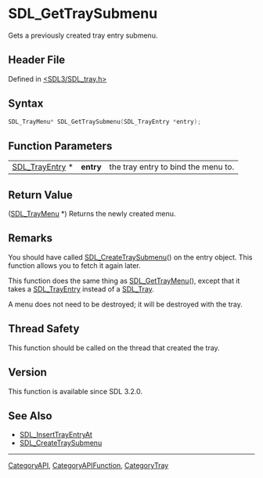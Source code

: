 # SDL_GetTraySubmenu

Gets a previously created tray entry submenu.

## Header File

Defined in [<SDL3/SDL_tray.h>](https://github.com/libsdl-org/SDL/blob/main/include/SDL3/SDL_tray.h)

## Syntax

```c
SDL_TrayMenu* SDL_GetTraySubmenu(SDL_TrayEntry *entry);
```

## Function Parameters

|                                  |           |                                     |
| -------------------------------- | --------- | ----------------------------------- |
| [SDL_TrayEntry](SDL_TrayEntry) * | **entry** | the tray entry to bind the menu to. |

## Return Value

([SDL_TrayMenu](SDL_TrayMenu) *) Returns the newly created menu.

## Remarks

You should have called [SDL_CreateTraySubmenu](SDL_CreateTraySubmenu)() on
the entry object. This function allows you to fetch it again later.

This function does the same thing as [SDL_GetTrayMenu](SDL_GetTrayMenu)(),
except that it takes a [SDL_TrayEntry](SDL_TrayEntry) instead of a
[SDL_Tray](SDL_Tray).

A menu does not need to be destroyed; it will be destroyed with the tray.

## Thread Safety

This function should be called on the thread that created the tray.

## Version

This function is available since SDL 3.2.0.

## See Also

- [SDL_InsertTrayEntryAt](SDL_InsertTrayEntryAt)
- [SDL_CreateTraySubmenu](SDL_CreateTraySubmenu)

----
[CategoryAPI](CategoryAPI), [CategoryAPIFunction](CategoryAPIFunction), [CategoryTray](CategoryTray)

